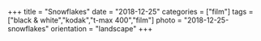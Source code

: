 +++
title = "Snowflakes"
date = "2018-12-25"
categories = ["film"]
tags = ["black & white","kodak","t-max 400","film"]
photo = "2018-12-25-snowflakes"
orientation = "landscape"
+++
